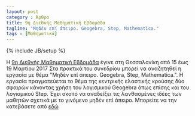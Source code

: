 ```yaml
---
layout: post
category : Άρθρο
title: 9η Διεθνής Μαθηματική Εβδομάδα
tagline: "Μηδέν επί άπειρο. Geogebra, Step, Mathematica."
tags : [Μαθηματικά]
---
```

{% include JB/setup %}

Η [9η Διεθνής Μαθηματική Εβδομάδα](http://9hmath2017.blogspot.gr/) έγινε στη Θεσσαλονίκη από 15 έως 19 Μαρτίου 2017
Στα πρακτικά του συνεδρίου μπορεί να αναζητηθεί η εργασία με θέμα "Μηδέν επί άπειρο. Geogebra, Step, Mathematica.".
Η εργασία πραγματεύεται το θέμα της κεντρικής ελαστικής κρούσης δύο σφαιρών κάνοντας χρήση του λογισμικού Geogebra όπως επίσης και του λογισμικού Step. 
Έχει σκοπό να αναδείξει τις λανθασμένες ιδέες των μαθητών σχετικά με το γινόμενο μηδέν επί άπειρο.
Μπορείτε να την κατεβάσετε από [εδώ](https://drive.google.com/open?id=0B2PMgebiPbrIQU1JOVlqSmZPRmc)
